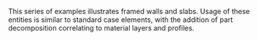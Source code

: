 ﻿This series of examples illustrates framed walls and slabs. Usage of these entities is similar to standard case elements, with the addition of part decomposition correlating to material layers and profiles.


